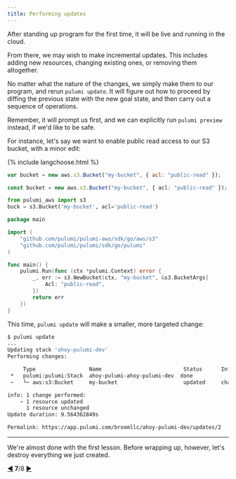 ```yaml
---
title: Performing updates
---
```


After standing up program for the first time, it will be live and running in the cloud.

From there, we may wish to make incremental updates.  This includes adding new resources, changing existing ones, or
removing them altogether.

No matter what the nature of the changes, we simply make them to our program, and rerun `pulumi update`.  It will figure
out how to proceed by diffing the previous state with the new goal state, and then carry out a sequence of operations.

Remember, it will prompt us first, and we can explicitly run `pulumi preview` instead, if we'd like to be safe.

For instance, let's say we want to enable public read access to our S3 bucket, with a minor edit:

{% include langchoose.html %}

```javascript
var bucket = new aws.s3.Bucket("my-bucket", { acl: "public-read" });
```

```typescript
const bucket = new aws.s3.Bucket("my-bucket", { acl: "public-read" });
```

```python
from pulumi_aws import s3
buck = s3.Bucket('my-bucket', acl='public-read')
```

```go
package main

import (
    "github.com/pulumi/pulumi-aws/sdk/go/aws/s3"
    "github.com/pulumi/pulumi/sdk/go/pulumi"
)

func main() {
    pulumi.Run(func (ctx *pulumi.Context) error {
        _, err := s3.NewBucket(ctx, "my-bucket", &s3.BucketArgs{
            Acl: "public-read",
        })
        return err
    })
}
```

This time, `pulumi update` will make a smaller, more targeted change:

```bash
$ pulumi update
...
Updating stack 'ahoy-pulumi-dev'
Performing changes:

     Type                 Name                          Status      Info
 *   pulumi:pulumi:Stack  ahoy-pulumi-ahoy-pulumi-dev  done
 ~   └─ aws:s3:Bucket     my-bucket                     updated     changes: ~ acl

info: 1 change performed:
    ~ 1 resource updated
      1 resource unchanged
Update duration: 9.564362849s

Permalink: https://app.pulumi.com/broomllc/ahoy-pulumi-dev/updates/2
```

***

We're almost done with the first lesson.  Before wrapping up, however, let's destroy everything we just created.

<div class="tour-nav">
    <a class="tour-button enabled" href="basics-previewing.html" title="Previewing updates">◀</a>
    <span class="tour-index"><strong>7</strong>/8</span>
    <a class="tour-button enabled" href="basics-destroying.html" title="Destroying">▶</a>
</div>
